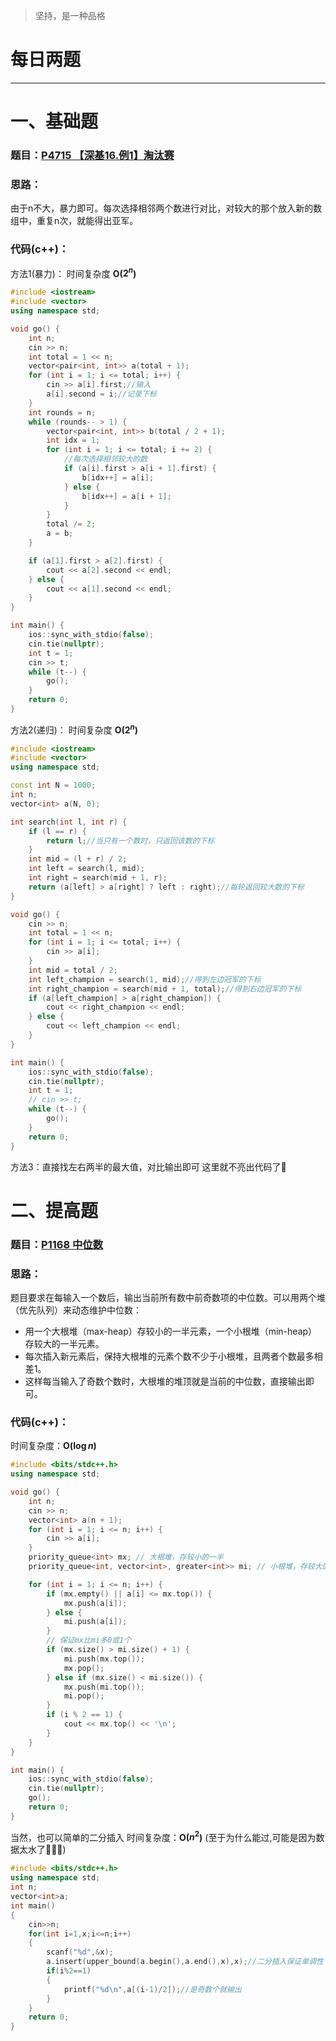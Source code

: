 >坚持，是一种品格

# 每日两题
---


# 一、基础题
### 题目：[P4715 【深基16.例1】淘汰赛](https://www.luogu.com.cn/problem/P4715)
### 思路：
由于n不大，暴力即可。每次选择相邻两个数进行对比，对较大的那个放入新的数组中，重复n次，就能得出亚军。
### 代码(c++)：
方法1(暴力)：
时间复杂度 **O($2^n$)**  
```cpp
#include <iostream>
#include <vector>
using namespace std;

void go() {
    int n;
    cin >> n;
    int total = 1 << n;
    vector<pair<int, int>> a(total + 1);
    for (int i = 1; i <= total; i++) {
        cin >> a[i].first;//输入
        a[i].second = i;//记录下标
    }
    int rounds = n;
    while (rounds-- > 1) {
        vector<pair<int, int>> b(total / 2 + 1);
        int idx = 1;
        for (int i = 1; i <= total; i += 2) {
            //每次选择相邻较大的数
            if (a[i].first > a[i + 1].first) {
                b[idx++] = a[i];
            } else {
                b[idx++] = a[i + 1];
            }
        }
        total /= 2;
        a = b;
    }

    if (a[1].first > a[2].first) {
        cout << a[2].second << endl;
    } else {
        cout << a[1].second << endl;
    }
}

int main() {
    ios::sync_with_stdio(false);
    cin.tie(nullptr);
    int t = 1;
    cin >> t;
    while (t--) {
        go();
    }
    return 0;
}
```
方法2(递归)：
时间复杂度 **O($2^n$)** 
```cpp
#include <iostream>
#include <vector>
using namespace std;

const int N = 1000;
int n;
vector<int> a(N, 0);

int search(int l, int r) {
    if (l == r) {
        return l;//当只有一个数时，只返回该数的下标
    }
    int mid = (l + r) / 2;
    int left = search(l, mid);
    int right = search(mid + 1, r);
    return (a[left] > a[right] ? left : right);//每轮返回较大数的下标
}

void go() {
    cin >> n;
    int total = 1 << n;
    for (int i = 1; i <= total; i++) {
        cin >> a[i];
    }
    int mid = total / 2;
    int left_champion = search(1, mid);//得到左边冠军的下标
    int right_champion = search(mid + 1, total);//得到右边冠军的下标
    if (a[left_champion] > a[right_champion]) {
        cout << right_champion << endl;
    } else {
        cout << left_champion << endl;
    }
}

int main() {
    ios::sync_with_stdio(false);
    cin.tie(nullptr);
    int t = 1;
    // cin >> t;
    while (t--) {
        go();
    }
    return 0;
}
```
方法3：直接找左右两半的最大值，对比输出即可
这里就不亮出代码了🙂


# 二、提高题
### 题目：[P1168 中位数](https://www.luogu.com.cn/problem/P1168)
### 思路：
题目要求在每输入一个数后，输出当前所有数中前奇数项的中位数。可以用两个堆（优先队列）来动态维护中位数：  
- 用一个大根堆（max-heap）存较小的一半元素，一个小根堆（min-heap）存较大的一半元素。  
- 每次插入新元素后，保持大根堆的元素个数不少于小根堆，且两者个数最多相差1。  
- 这样每当输入了奇数个数时，大根堆的堆顶就是当前的中位数，直接输出即可。  
### 代码(c++)：
时间复杂度：**O($\log n$)**
```cpp
#include <bits/stdc++.h>
using namespace std;

void go() {
    int n;
    cin >> n;
    vector<int> a(n + 1);
    for (int i = 1; i <= n; i++) {
        cin >> a[i];
    }
    priority_queue<int> mx; // 大根堆，存较小的一半
    priority_queue<int, vector<int>, greater<int>> mi; // 小根堆，存较大的一半

    for (int i = 1; i <= n; i++) {
        if (mx.empty() || a[i] <= mx.top()) {
            mx.push(a[i]);
        } else {
            mi.push(a[i]);
        }
        // 保证mx比mi多0或1个
        if (mx.size() > mi.size() + 1) {
            mi.push(mx.top());
            mx.pop();
        } else if (mx.size() < mi.size()) {
            mx.push(mi.top());
            mi.pop();
        }
        if (i % 2 == 1) {
            cout << mx.top() << '\n';
        }
    }
}

int main() {
    ios::sync_with_stdio(false);
    cin.tie(nullptr);
    go();
    return 0;
}
```
当然，也可以简单的二分插入
时间复杂度：**O($n^2$)**
(至于为什么能过,可能是因为数据太水了🤣🤣🤣)
```cpp
#include <bits/stdc++.h>
using namespace std;
int n;
vector<int>a;
int main()
{
    cin>>n;
    for(int i=1,x;i<=n;i++)
    {
        scanf("%d",&x);
        a.insert(upper_bound(a.begin(),a.end(),x),x);//二分插入保证单调性
        if(i%2==1)
        {
            printf("%d\n",a[(i-1)/2]);//是奇数个就输出
        }
    }
    return 0;
}
```
